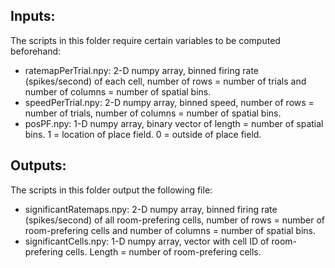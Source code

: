 ## Inputs:

The scripts in this folder require certain variables to be computed beforehand: 
- ratemapPerTrial.npy: 2-D numpy array, binned firing rate (spikes/second) of each cell, number of rows = number of trials and number of columns = number of spatial bins. 
- speedPerTrial.npy: 2-D numpy array, binned speed,  number of rows = number of trials, number of columns = number of spatial bins. 
- posPF.npy: 1-D numpy array, binary vector of length = number of spatial bins. 1 = location of place field. 0 = outside of place field. 

## Outputs: 

The scripts in this folder output the following file: 
- significantRatemaps.npy: 2-D numpy array, binned firing rate (spikes/second) of all room-prefering cells, 
    number of rows = number of room-prefering cells and number of columns = number of spatial bins. 
- significantCells.npy: 1-D numpy array, vector with cell ID of room-prefering cells. Length = number of room-prefering cells. 
